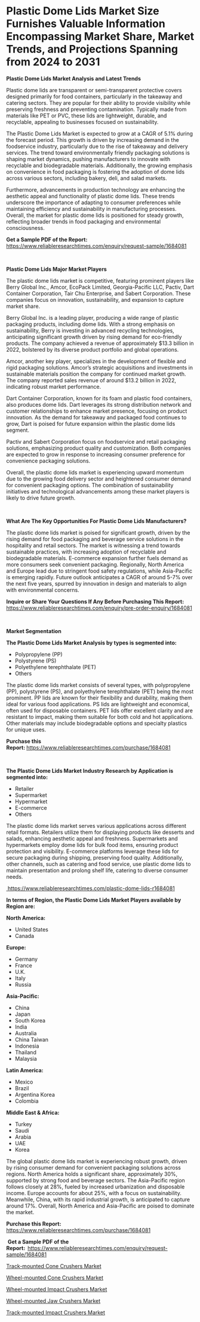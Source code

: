 <p><h1>Plastic Dome Lids Market Size Furnishes Valuable Information Encompassing Market Share, Market Trends, and Projections Spanning from 2024 to 2031</h1></p><p><strong>Plastic Dome Lids Market Analysis and Latest Trends</strong></p>
<p><p>Plastic dome lids are transparent or semi-transparent protective covers designed primarily for food containers, particularly in the takeaway and catering sectors. They are popular for their ability to provide visibility while preserving freshness and preventing contamination. Typically made from materials like PET or PVC, these lids are lightweight, durable, and recyclable, appealing to businesses focused on sustainability.</p><p>The Plastic Dome Lids Market is expected to grow at a CAGR of 5.1% during the forecast period. This growth is driven by increasing demand in the foodservice industry, particularly due to the rise of takeaway and delivery services. The trend toward environmentally friendly packaging solutions is shaping market dynamics, pushing manufacturers to innovate with recyclable and biodegradable materials. Additionally, the growing emphasis on convenience in food packaging is fostering the adoption of dome lids across various sectors, including bakery, deli, and salad markets. </p><p>Furthermore, advancements in production technology are enhancing the aesthetic appeal and functionality of plastic dome lids. These trends underscore the importance of adapting to consumer preferences while maintaining efficiency and sustainability in manufacturing processes. Overall, the market for plastic dome lids is positioned for steady growth, reflecting broader trends in food packaging and environmental consciousness.</p></p>
<p><strong>Get a Sample PDF of the Report:&nbsp;</strong> <a href="https://www.reliableresearchtimes.com/enquiry/request-sample/1684081?utm_campaign=1572&utm_medium=2&utm_source=Github&utm_content=ia&utm_term=15102024&utm_id=plastic-dome-lids">https://www.reliableresearchtimes.com/enquiry/request-sample/1684081</a></p>
<p>&nbsp;</p>
<p><strong>Plastic Dome Lids Major Market Players</strong></p>
<p><p>The plastic dome lids market is competitive, featuring prominent players like Berry Global Inc., Amcor, EcoPack Limited, Georgia-Pacific LLC, Pactiv, Dart Container Corporation, Tair Chu Enterprise, and Sabert Corporation. These companies focus on innovation, sustainability, and expansion to capture market share.</p><p>Berry Global Inc. is a leading player, producing a wide range of plastic packaging products, including dome lids. With a strong emphasis on sustainability, Berry is investing in advanced recycling technologies, anticipating significant growth driven by rising demand for eco-friendly products. The company achieved a revenue of approximately $13.3 billion in 2022, bolstered by its diverse product portfolio and global operations.</p><p>Amcor, another key player, specializes in the development of flexible and rigid packaging solutions. Amcor’s strategic acquisitions and investments in sustainable materials position the company for continued market growth. The company reported sales revenue of around $13.2 billion in 2022, indicating robust market performance.</p><p>Dart Container Corporation, known for its foam and plastic food containers, also produces dome lids. Dart leverages its strong distribution network and customer relationships to enhance market presence, focusing on product innovation. As the demand for takeaway and packaged food continues to grow, Dart is poised for future expansion within the plastic dome lids segment.</p><p>Pactiv and Sabert Corporation focus on foodservice and retail packaging solutions, emphasizing product quality and customization. Both companies are expected to grow in response to increasing consumer preference for convenience packaging solutions.</p><p>Overall, the plastic dome lids market is experiencing upward momentum due to the growing food delivery sector and heightened consumer demand for convenient packaging options. The combination of sustainability initiatives and technological advancements among these market players is likely to drive future growth.</p></p>
<p>&nbsp;</p>
<p><strong>What Are The Key Opportunities For Plastic Dome Lids Manufacturers?</strong></p>
<p><p>The plastic dome lids market is poised for significant growth, driven by the rising demand for food packaging and beverage service solutions in the hospitality and retail sectors. The market is witnessing a trend towards sustainable practices, with increasing adoption of recyclable and biodegradable materials. E-commerce expansion further fuels demand as more consumers seek convenient packaging. Regionally, North America and Europe lead due to stringent food safety regulations, while Asia-Pacific is emerging rapidly. Future outlook anticipates a CAGR of around 5-7% over the next five years, spurred by innovation in design and materials to align with environmental concerns.</p></p>
<p><strong>Inquire or Share Your Questions If Any Before Purchasing This Report:</strong> <a href="https://www.reliableresearchtimes.com/enquiry/pre-order-enquiry/1684081?utm_campaign=1572&utm_medium=2&utm_source=Github&utm_content=ia&utm_term=15102024&utm_id=plastic-dome-lids">https://www.reliableresearchtimes.com/enquiry/pre-order-enquiry/1684081</a></p>
<p>&nbsp;</p>
<p><strong>Market Segmentation</strong></p>
<p><strong>The Plastic Dome Lids Market Analysis by types is segmented into:</strong></p>
<p><ul><li>Polypropylene (PP)</li><li>Polystyrene (PS)</li><li>Polyethylene terephthalate (PET)</li><li>Others</li></ul></p>
<p><p>The plastic dome lids market consists of several types, with polypropylene (PP), polystyrene (PS), and polyethylene terephthalate (PET) being the most prominent. PP lids are known for their flexibility and durability, making them ideal for various food applications. PS lids are lightweight and economical, often used for disposable containers. PET lids offer excellent clarity and are resistant to impact, making them suitable for both cold and hot applications. Other materials may include biodegradable options and specialty plastics for unique uses.</p></p>
<p><strong>Purchase this Report:&nbsp;</strong><a href="https://www.reliableresearchtimes.com/purchase/1684081?utm_campaign=1572&utm_medium=2&utm_source=Github&utm_content=ia&utm_term=15102024&utm_id=plastic-dome-lids">https://www.reliableresearchtimes.com/purchase/1684081</a></p>
<p>&nbsp;</p>
<p><strong>The Plastic Dome Lids Market Industry Research by Application is segmented into:</strong></p>
<p><ul><li>Retailer</li><li>Supermarket</li><li>Hypermarket</li><li>E-commerce</li><li>Others</li></ul></p>
<p><p>The plastic dome lids market serves various applications across different retail formats. Retailers utilize them for displaying products like desserts and salads, enhancing aesthetic appeal and freshness. Supermarkets and hypermarkets employ dome lids for bulk food items, ensuring product protection and visibility. E-commerce platforms leverage these lids for secure packaging during shipping, preserving food quality. Additionally, other channels, such as catering and food service, use plastic dome lids to maintain presentation and prolong shelf life, catering to diverse consumer needs.</p></p>
<p><a href="https://www.reliableresearchtimes.com/plastic-dome-lids-r1684081?utm_campaign=1572&utm_medium=2&utm_source=Github&utm_content=ia&utm_term=15102024&utm_id=plastic-dome-lids">&nbsp;https://www.reliableresearchtimes.com/plastic-dome-lids-r1684081</a></p>
<p><strong>In terms of Region, the Plastic Dome Lids Market Players available by Region are:</strong></p>
<p>
    <p> <strong> North America: </strong>
        <ul>
            <li>United States</li>
            <li>Canada</li>
        </ul>
        </p> 
    <p> <strong> Europe: </strong>
        <ul>
            <li>Germany</li>
            <li>France</li>
            <li>U.K.</li>
            <li>Italy</li>
            <li>Russia</li>
        </ul>
        </p> 
    <p> <strong> Asia-Pacific: </strong>
        <ul>
            <li>China</li>
            <li>Japan</li>
            <li>South Korea</li>
            <li>India</li>
            <li>Australia</li>
            <li>China Taiwan</li>
            <li>Indonesia</li>
            <li>Thailand</li>
            <li>Malaysia</li>
        </ul>
        </p> 
    <p> <strong> Latin America: </strong>
        <ul>
            <li>Mexico</li>
            <li>Brazil</li>
            <li>Argentina Korea</li>
            <li>Colombia</li>
        </ul>
        </p> 
    <p> <strong> Middle East & Africa: </strong>
        <ul>
            <li>Turkey</li>
            <li>Saudi</li>
            <li>Arabia</li>
            <li>UAE</li>
            <li>Korea</li>
        </ul>
    </p>
    </p>
<p><p>The global plastic dome lids market is experiencing robust growth, driven by rising consumer demand for convenient packaging solutions across regions. North America holds a significant share, approximately 30%, supported by strong food and beverage sectors. The Asia-Pacific region follows closely at 28%, fueled by increased urbanization and disposable income. Europe accounts for about 25%, with a focus on sustainability. Meanwhile, China, with its rapid industrial growth, is anticipated to capture around 17%. Overall, North America and Asia-Pacific are poised to dominate the market.</p></p>
<p><strong>Purchase this Report: </strong><a href="https://www.reliableresearchtimes.com/purchase/1684081?utm_campaign=1572&utm_medium=2&utm_source=Github&utm_content=ia&utm_term=15102024&utm_id=plastic-dome-lids">https://www.reliableresearchtimes.com/purchase/1684081</a></p>
<p>&nbsp;<strong>Get a Sample PDF of the Report:&nbsp;&nbsp;</strong><a href="https://www.reliableresearchtimes.com/enquiry/request-sample/1684081?utm_campaign=1572&utm_medium=2&utm_source=Github&utm_content=ia&utm_term=15102024&utm_id=plastic-dome-lids">https://www.reliableresearchtimes.com/enquiry/request-sample/1684081</a></p>
<p><strong></strong></p>
<p><p><a href="https://www.linkedin.com/pulse/track-mounted-cone-crushers-market-share-size-trends-industry-qeuxf?trk=public_post_embed_feed-article-content&utm_campaign=1572&utm_medium=2&utm_source=Github&utm_content=ia&utm_term=15102024&utm_id=plastic-dome-lids">Track-mounted Cone Crushers Market</a></p><p><a href="https://www.linkedin.com/pulse/wheel-mounted-cone-crushers-market-size-share-trends-analysis-report-xmjwf?trk=public_post_embed_feed-article-content&utm_campaign=1572&utm_medium=2&utm_source=Github&utm_content=ia&utm_term=15102024&utm_id=plastic-dome-lids">Wheel-mounted Cone Crushers Market</a></p><p><a href="https://www.linkedin.com/pulse/in-depth-analysis-global-wheel-mounted-impact-crushers-market-rarme?utm_campaign=1572&utm_medium=2&utm_source=Github&utm_content=ia&utm_term=15102024&utm_id=plastic-dome-lids">Wheel-mounted Impact Crushers Market</a></p><p><a href="https://www.linkedin.com/pulse/wheel-mounted-jaw-crushers-market-size-share-growth-analysis-irhxe?utm_campaign=1572&utm_medium=2&utm_source=Github&utm_content=ia&utm_term=15102024&utm_id=plastic-dome-lids">Wheel-mounted Jaw Crushers Market</a></p><p><a href="https://www.linkedin.com/pulse/insights-track-mounted-impact-crushers-market-players-size-geographical-nd7lf?trk=public_post_embed_feed-article-content&utm_campaign=1572&utm_medium=2&utm_source=Github&utm_content=ia&utm_term=15102024&utm_id=plastic-dome-lids">Track-mounted Impact Crushers Market</a></p></p>